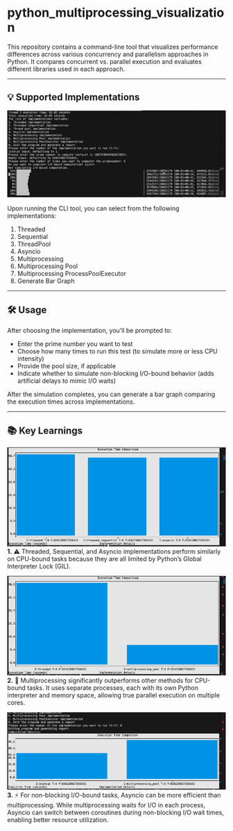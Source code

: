 # python_multiprocessing_visualization

This repository contains a command-line tool that visualizes performance differences across various concurrency and parallelism approaches in Python. It compares concurrent vs. parallel execution and evaluates different libraries used in each approach.

---

## 💡 Supported Implementations

![Demo Gif](ScreenRecording.gif)

Upon running the CLI tool, you can select from the following implementations:

1. Threaded  
2. Sequential  
3. ThreadPool  
4. Asyncio  
5. Multiprocessing  
6. Multiprocessing Pool  
7. Multiprocessing ProcessPoolExecutor  
8. Generate Bar Graph  

---

## 🛠 Usage

After choosing the implementation, you’ll be prompted to:

- Enter the prime number you want to test  
- Choose how many times to run this test (to simulate more or less CPU intensity)  
- Provide the pool size, if applicable  
- Indicate whether to simulate non-blocking I/O-bound behavior (adds artificial delays to mimic I/O waits)  

After the simulation completes, you can generate a bar graph comparing the execution times across implementations.

---

## 📚 Key Learnings

![Threaded, Sequential, Asyncio Graph](ThreadedvsSequentialvsAsyncio.png)  
**1.** ⚠️ Threaded, Sequential, and Asyncio implementations perform similarly on CPU-bound tasks because they are all limited by Python’s Global Interpreter Lock (GIL).

![Threaded vs Multiprocessing Graph](ThreadedvsMultiProcessing.png)  
**2.** 🚀 Multiprocessing significantly outperforms other methods for CPU-bound tasks. It uses separate processes, each with its own Python interpreter and memory space, allowing true parallel execution on multiple cores.

![Asyncio vs Multiprocessing Graph](AsynciovsMultiProcessing.png)  
**3.** ⚡ For non-blocking I/O-bound tasks, Asyncio can be more efficient than multiprocessing. While multiprocessing waits for I/O in each process, Asyncio can switch between coroutines during non-blocking I/O wait times, enabling better resource utilization.